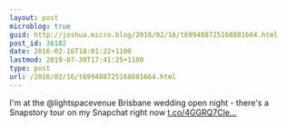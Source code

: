 ```yaml
---
layout: post
microblog: true
guid: http://joshua.micro.blog/2016/02/16/t699488725168881664.html
post_id: 36182
date: 2016-02-16T18:01:22+1100
lastmod: 2019-07-30T17:41:25+1100
type: post
url: /2016/02/16/t699488725168881664.html
---
```

I'm at the @lightspacevenue Brisbane wedding open night - there's a Snapstory tour on my Snapchat right now [t.co/4GGRQ7Cle...](https://t.co/4GGRQ7Cler)
